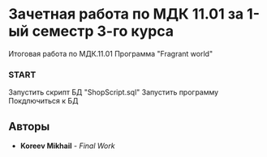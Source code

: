 # Зачетная работа по МДК 11.01 за 1-ый семестр 3-го курса

Итоговая работа по МДК.11.01
Программа "Fragrant world"

### START
Запустить скрипт БД "ShopScript.sql"
Запустить программу
Покдлючиться к БД

## Авторы

* **Koreev Mikhail** - *Final Work* 
